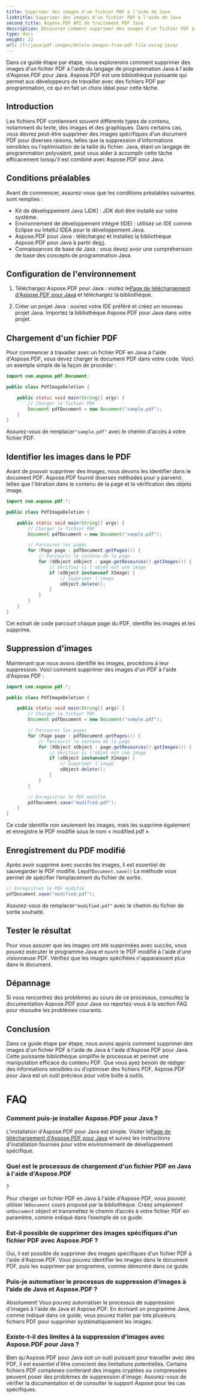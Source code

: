 ```yaml
---
title: Supprimer des images d'un fichier PDF à l'aide de Java
linktitle: Supprimer des images d'un fichier PDF à l'aide de Java
second_title: Aspose.PDF API de traitement PDF Java
description: Découvrez comment supprimer des images d'un fichier PDF à l'aide de Java avec Aspose.PDF pour Java. Guide étape par étape avec code source pour une suppression efficace des images dans les PDF.
type: docs
weight: 22
url: /fr/java/pdf-images/delete-images-from-pdf-file-using-java/
---
```


Dans ce guide étape par étape, nous explorerons comment supprimer des images d'un fichier PDF à l'aide du langage de programmation Java à l'aide d'Aspose.PDF pour Java. Aspose.PDF est une bibliothèque puissante qui permet aux développeurs de travailler avec des fichiers PDF par programmation, ce qui en fait un choix idéal pour cette tâche.

## Introduction

Les fichiers PDF contiennent souvent différents types de contenu, notamment du texte, des images et des graphiques. Dans certains cas, vous devrez peut-être supprimer des images spécifiques d'un document PDF pour diverses raisons, telles que la suppression d'informations sensibles ou l'optimisation de la taille du fichier. Java, étant un langage de programmation polyvalent, peut vous aider à accomplir cette tâche efficacement lorsqu'il est combiné avec Aspose.PDF pour Java.

## Conditions préalables

Avant de commencer, assurez-vous que les conditions préalables suivantes sont remplies :

- Kit de développement Java (JDK) : JDK doit être installé sur votre système.
- Environnement de développement intégré (IDE) : utilisez un IDE comme Eclipse ou IntelliJ IDEA pour le développement Java.
-  Aspose.PDF pour Java : téléchargez et installez la bibliothèque Aspose.PDF pour Java à partir de[ici](https://downloads.aspose.com/pdf/java).
- Connaissances de base de Java : vous devez avoir une compréhension de base des concepts de programmation Java.

## Configuration de l'environnement

1.  Téléchargez Aspose.PDF pour Java : visitez le[Page de téléchargement d'Aspose.PDF pour Java](https://downloads.aspose.com/pdf/java) et téléchargez la bibliothèque.

2. Créer un projet Java : ouvrez votre IDE préféré et créez un nouveau projet Java. Importez la bibliothèque Aspose.PDF pour Java dans votre projet.

## Chargement d'un fichier PDF

Pour commencer à travailler avec un fichier PDF en Java à l'aide d'Aspose.PDF, vous devez charger le document PDF dans votre code. Voici un exemple simple de la façon de procéder :

```java
import com.aspose.pdf.Document;

public class PdfImageDeletion {

    public static void main(String[] args) {
        // Charger le fichier PDF
        Document pdfDocument = new Document("sample.pdf");
    }
}
```

 Assurez-vous de remplacer`"sample.pdf"` avec le chemin d'accès à votre fichier PDF.

## Identifier les images dans le PDF

Avant de pouvoir supprimer des images, nous devons les identifier dans le document PDF. Aspose.PDF fournit diverses méthodes pour y parvenir, telles que l'itération dans le contenu de la page et la vérification des objets image.

```java
import com.aspose.pdf.*;

public class PdfImageDeletion {

    public static void main(String[] args) {
        // Charger le fichier PDF
        Document pdfDocument = new Document("sample.pdf");

        // Parcourez les pages
        for (Page page : pdfDocument.getPages()) {
            // Parcourir le contenu de la page
            for (XObject xObject : page.getResources().getImages()) {
                // Vérifiez si l'objet est une image
                if (xObject instanceof XImage) {
                    // Supprimer l'image
                    xObject.delete();
                }
            }
        }
    }
}
```

Cet extrait de code parcourt chaque page du PDF, identifie les images et les supprime.

## Suppression d'images

Maintenant que nous avons identifié les images, procédons à leur suppression. Voici comment supprimer des images d'un PDF à l'aide d'Aspose.PDF :

```java
import com.aspose.pdf.*;

public class PdfImageDeletion {

    public static void main(String[] args) {
        // Charger le fichier PDF
        Document pdfDocument = new Document("sample.pdf");

        // Parcourez les pages
        for (Page page : pdfDocument.getPages()) {
            // Parcourir le contenu de la page
            for (XObject xObject : page.getResources().getImages()) {
                // Vérifiez si l'objet est une image
                if (xObject instanceof XImage) {
                    // Supprimer l'image
                    xObject.delete();
                }
            }
        }

        // Enregistrez le PDF modifié
        pdfDocument.save("modified.pdf");
    }
}
```

Ce code identifie non seulement les images, mais les supprime également et enregistre le PDF modifié sous le nom « modified.pdf ».

## Enregistrement du PDF modifié

Après avoir supprimé avec succès les images, il est essentiel de sauvegarder le PDF modifié. Le`pdfDocument.save()` La méthode vous permet de spécifier l’emplacement du fichier de sortie.

```java
// Enregistrez le PDF modifié
pdfDocument.save("modified.pdf");
```

 Assurez-vous de remplacer`"modified.pdf"` avec le chemin du fichier de sortie souhaité.

## Tester le résultat

Pour vous assurer que les images ont été supprimées avec succès, vous pouvez exécuter le programme Java et ouvrir le PDF modifié à l'aide d'une visionneuse PDF. Vérifiez que les images spécifiées n'apparaissent plus dans le document.

## Dépannage

Si vous rencontrez des problèmes au cours de ce processus, consultez la documentation Aspose.PDF pour Java ou reportez-vous à la section FAQ pour résoudre les problèmes courants.

## Conclusion

Dans ce guide étape par étape, nous avons appris comment supprimer des images d'un fichier PDF à l'aide de Java à l'aide d'Aspose.PDF pour Java. Cette puissante bibliothèque simplifie le processus et permet une manipulation efficace du contenu PDF. Que vous ayez besoin de rédiger des informations sensibles ou d'optimiser des fichiers PDF, Aspose.PDF pour Java est un outil précieux pour votre boîte à outils.

# FAQ

### Comment puis-je installer Aspose.PDF pour Java ?

 L'installation d'Aspose.PDF pour Java est simple. Visiter le[Page de téléchargement d'Aspose.PDF pour Java](https://releases.aspose.com/pdf/java/) et suivez les instructions d'installation fournies pour votre environnement de développement spécifique.

### Quel est le processus de chargement d'un fichier PDF en Java à l'aide d'Aspose.PDF

?

 Pour charger un fichier PDF en Java à l'aide d'Aspose.PDF, vous pouvez utiliser le`Document` cours proposé par la bibliothèque. Créez simplement un`Document` object et transmettez le chemin d’accès à votre fichier PDF en paramètre, comme indiqué dans l’exemple de ce guide.

### Est-il possible de supprimer des images spécifiques d'un fichier PDF avec Aspose.PDF ?

Oui, il est possible de supprimer des images spécifiques d'un fichier PDF à l'aide d'Aspose.PDF. Vous pouvez identifier les images dans le document PDF, puis les supprimer par programme, comme démontré dans ce guide.

### Puis-je automatiser le processus de suppression d’images à l’aide de Java et Aspose.PDF ?

Absolument! Vous pouvez automatiser le processus de suppression d'images à l'aide de Java et Aspose.PDF. En écrivant un programme Java, comme indiqué dans ce guide, vous pouvez traiter par lots plusieurs fichiers PDF pour supprimer systématiquement les images.

### Existe-t-il des limites à la suppression d’images avec Aspose.PDF pour Java ?

Bien qu'Aspose.PDF pour Java soit un outil puissant pour travailler avec des PDF, il est essentiel d'être conscient des limitations potentielles. Certains fichiers PDF complexes contenant des images cryptées ou compressées peuvent poser des problèmes de suppression d'image. Assurez-vous de vérifier la documentation et de consulter le support Aspose pour les cas spécifiques.